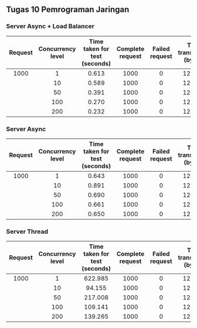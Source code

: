 ## Tugas 10 Pemrograman Jaringan

### Server Async + Load Balancer
| Request | Concurrency level | Time taken for test (seconds) | Complete request | Failed request | Total transferred (bytes) | Request per second | Time per request (ms) | Transfer rate (Kbytes/sec) |
|:-------:|:-----------------:|:-----------------------------:|:----------------:|:--------------:|:-------------------------:|:------------------:|:---------------------:|:--------------------------:|
|1000|1|0.613|1000|0|122000|1321.30|0.728|158.28|
||10|0.589|1000|0|122000|2884.74|0.562|309.15|
||50|0.391|1000|0|122000|3015.26|0.318|382.24|
||100|0.270|1000|0|122000|3829.00|0.219|496.35|
||200|0.232|1000|0|122000|4310.34|0.232|513.54|

### Server Async
| Request | Concurrency level | Time taken for test (seconds) | Complete request | Failed request | Total transferred (bytes) | Request per second | Time per request (ms) | Transfer rate (Kbytes/sec) |
|:-------:|:-----------------:|:-----------------------------:|:----------------:|:--------------:|:-------------------------:|:------------------:|:---------------------:|:--------------------------:|
|1000|1|0.643|1000|0|122000|1555.93|0.643|185.37|
||10|0.891|1000|0|122000|1121.95|0.891|133.67|
||50|0.690|1000|0|122000|1449.33|0.690|172.67|
||100|0.661|1000|0|122000|1513.36|0.661|180.30|
||200|0.650|1000|0|122000|1539.34|0.650|183.40|

### Server Thread
| Request | Concurrency level | Time taken for test (seconds) | Complete request | Failed request | Total transferred (bytes) | Request per second | Time per request (ms) | Transfer rate (Kbytes/sec) |
|:-------:|:-----------------:|:-----------------------------:|:----------------:|:--------------:|:-------------------------:|:------------------:|:---------------------:|:--------------------------:|
|1000|1|622.985|1000|0|122000|1.61|622.985|0.19|
||10|94.155|1000|0|122000|10.62|94.155|1.27|
||50|217.008|1000|0|122000|4.61|217.008|0.51|
||100|109.141|1000|0|122000|9.16|109.141|1.00|
||200|139.265|1000|0|122000|7.18|139.265|0.70|
